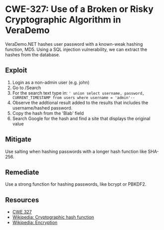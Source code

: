CWE-327: Use of a Broken or Risky Cryptographic Algorithm in VeraDemo
========================================================================================================

VeraDemo.NET hashes user password with a known-weak hashing function, MD5.
Using a SQL injection vulnerability, we can extract the hashes from the database.

Exploit
-------
1. Login as a non-admin user (e.g. john)
1. Go to /Search
2. For the search text type in: `' union select username, password, CURRENT_TIMESTAMP from users where username = 'admin'--`
3. Observe the addtional result added to the results that includes the username/hashed password.
6. Copy the hash from the 'Blab' field
7. Search Google for the hash and find a site that displays the original value

Mitigate
--------
Use salting when hashing passwords with a longer hash function like SHA-256.

Remediate
---------
Use a strong function for hashing passwords, like bcrypt or PBKDF2.

Resources
---------
* [CWE 327](https://cwe.mitre.org/data/definitions/327.html)
* [Wikipedia: Cryptographic hash function](https://en.wikipedia.org/wiki/Cryptographic_hash_function)
* [Wikipedia: Encryption](https://en.wikipedia.org/wiki/Encryption)
